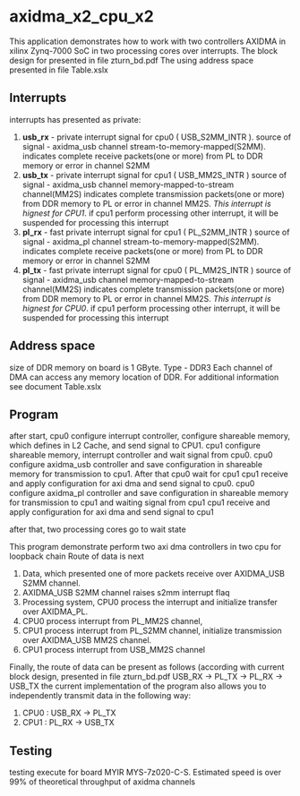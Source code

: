 # axidma_x2_cpu_x2

This application demonstrates how to work with two controllers AXIDMA in xilinx Zynq-7000 SoC in two processing cores over interrupts.
The block design for presented in file zturn_bd.pdf
The using address space presented in file Table.xslx

## Interrupts

interrupts has presented as private: 
1) **usb_rx** - private interrupt signal for cpu0 ( USB_S2MM_INTR ). 
    source of signal - axidma_usb channel stream-to-memory-mapped(S2MM). 
    indicates complete receive packets(one or more) from PL to DDR memory or error in channel S2MM
2) **usb_tx** - private interrupt signal for cpu1 ( USB_MM2S_INTR )
    source of signal - axidma_usb channel memory-mapped-to-stream channel(MM2S)
    indicates complete transmission packets(one or more) from DDR memory to PL or error in channel MM2S.
    *This interrupt is hignest for CPU1*. if cpu1 perform processing other interrupt, it will be suspended for processing this interrupt
3) **pl_rx** - fast private interrupt signal for cpu1 ( PL_S2MM_INTR )
    source of signal - axidma_pl channel stream-to-memory-mapped(S2MM). 
    indicates complete receive packets(one or more) from PL to DDR memory or error in channel S2MM
4) **pl_tx** - fast private interrupt signal for cpu0 ( PL_MM2S_INTR )
    source of signal - axidma_usb channel memory-mapped-to-stream channel(MM2S)
    indicates complete transmission packets(one or more) from DDR memory to PL or error in channel MM2S.
    *This interrupt is hignest for CPU0*. if cpu1 perform processing other interrupt, it will be suspended for processing this interrupt
    
## Address space
size of DDR memory on board is 1 GByte. Type - DDR3
Each channel of DMA can access any memory location of DDR. For additional information see document Table.xslx

## Program
after start, cpu0 configure interrupt controller, configure shareable memory, which defines in L2 Cache, and send signal to CPU1.
cpu1 configure shareable memory, interrupt controller and wait signal from cpu0.
cpu0 configure axidma_usb controller and save configuration in shareable memory for transmission to cpu1. After that cpu0 wait for cpu1 
cpu1 receive and apply configuration for axi dma and send signal to cpu0.
cpu0 configure axidma_pl controller and save configuration in shareable memory for transmission to cpu1 and waiting signal from cpu1
cpu1 receive and apply configuration for axi dma and send signal to cpu1

after that, two processing cores go to wait state

This program demonstrate perform two axi dma controllers in two cpu for loopback chain
Route of data is next 
1. Data, which presented one of more packets receive over AXIDMA_USB S2MM channel.
2. AXIDMA_USB S2MM channel raises s2mm interrupt flaq
3. Processing system, CPU0 process the interrupt and initialize transfer over AXIDMA_PL. 
4. CPU0 process interrupt from PL_MM2S channel, 
5. CPU1 process interrupt from PL_S2MM channel, initialize transmission over AXIDMA_USB MM2S channel. 
6. CPU1 process interrupt from USB_MM2S channel

Finally, the route of data can be present as follows (according with current block design, presented in file zturn_bd.pdf
USB_RX -> PL_TX -> PL_RX -> USB_TX
the current implementation of the program also allows you to independently transmit data in the following way:
1) CPU0 : USB_RX -> PL_TX
2) CPU1 : PL_RX -> USB_TX

## Testing
testing execute for board MYIR MYS-7z020-C-S. 
Estimated speed is over 99% of theoretical throughput of axidma channels
